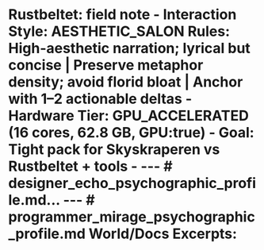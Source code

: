 # Rustbeltet: field note - Interaction Style: AESTHETIC_SALON Rules: High-aesthetic narration; lyrical but concise | Preserve metaphor density; avoid florid bloat | Anchor with 1–2 actionable deltas - Hardware Tier: GPU_ACCELERATED (16 cores, 62.8 GB, GPU:true) - Goal: Tight pack for Skyskraperen vs Rustbeltet + tools - --- # designer_echo_psychographic_profile.md... --- # programmer_mirage_psychographic_profile.md World/Docs Excerpts: